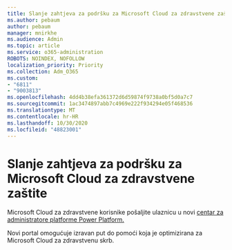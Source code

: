 ```yaml
---
title: Slanje zahtjeva za podršku za Microsoft Cloud za zdravstvene zaštite
ms.author: pebaum
author: pebaum
manager: mnirkhe
ms.audience: Admin
ms.topic: article
ms.service: o365-administration
ROBOTS: NOINDEX, NOFOLLOW
localization_priority: Priority
ms.collection: Adm_O365
ms.custom:
- "6811"
- "9003813"
ms.openlocfilehash: 4dd4b38efa361372d6d59874f9738a0bf5d0a7c7
ms.sourcegitcommit: 1ac3474897abb7c4969e222f934294e05f468536
ms.translationtype: MT
ms.contentlocale: hr-HR
ms.lasthandoff: 10/30/2020
ms.locfileid: "48823001"
---
```

# <a name="submit-microsoft-cloud-for-healthcare-support-requests"></a>Slanje zahtjeva za podršku za Microsoft Cloud za zdravstvene zaštite

Microsoft Cloud za zdravstvene korisnike pošaljite ulaznicu u novi [centar za administratore platforme Power Platform.](https://admin.powerplatform.microsoft.com/support?newTicket&product=Flow)

Novi portal omogućuje izravan put do pomoći koja je optimizirana za Microsoft Cloud za zdravstvenu skrb.
